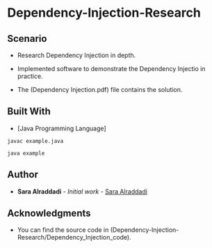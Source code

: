 # Dependency-Injection-Research

## Scenario

* Research Dependency Injection in depth.
* Implemented software to demonstrate the Dependency Injectio in practice.

 * The (Dependency Injection.pdf) file contains the solution.

## Built With
 * [Java Programming Language]
 
```
javac example.java

java example
```

## Author

* **Sara Alraddadi** - *Initial work* - [Sara Alraddadi](https://github.com/Saraalraddadi)


## Acknowledgments

* You can find the source code in (Dependency-Injection-Research/Dependency_Injection_code).
